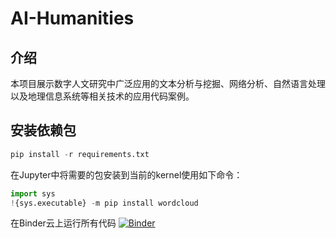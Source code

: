 # AI-Humanities

## 介绍
本项目展示数字人文研究中广泛应用的文本分析与挖掘、网络分析、自然语言处理以及地理信息系统等相关技术的应用代码案例。

## 安装依赖包

```python
pip install -r requirements.txt
``` 

在Jupyter中将需要的包安装到当前的kernel使用如下命令：
```python
import sys
!{sys.executable} -m pip install wordcloud
```

在Binder云上运行所有代码
[![Binder](https://mybinder.org/badge_logo.svg)](https://mybinder.org/v2/gh/intersense/ai-humanities.git/HEAD)
